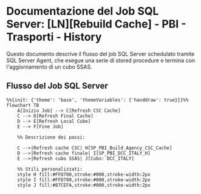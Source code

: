 # Documentazione del Job SQL Server: [LN][Rebuild Cache] - PBI - Trasporti - History

Questo documento descrive il flusso del job SQL Server schedulato tramite SQL Server Agent, che esegue una serie di stored procedure e termina con l'aggiornamento di un cubo SSAS.

## Flusso del Job SQL Server

```mermaid
%%{init: {'theme': 'base', 'themeVariables': {'handdraw': true}}}%%
flowchart TB
    A[Inizio Job] --> C[Refresh CSC Cache]
    C --> D[Refresh Final Cache]
    D --> E[Refresh Local Cube]
    E --> F[Fine Job]

    %% Descrizione dei passi:

    C -->|Refresh cache CSC| H[SP_PBI_Build_Agency_CSC_Cache]
    D -->|Refresh cache finale| I[SP_PBI_DCC_ITALY_H]
    E -->|Refresh cubo SSAS| J[Cubo: DCC_ITALY]

    %% Stili personalizzati:
    style H fill:#FFD700,stroke:#000,stroke-width:2px
    style I fill:#FFD700,stroke:#000,stroke-width:2px
    style J fill:#87CEFA,stroke:#000,stroke-width:2px
```